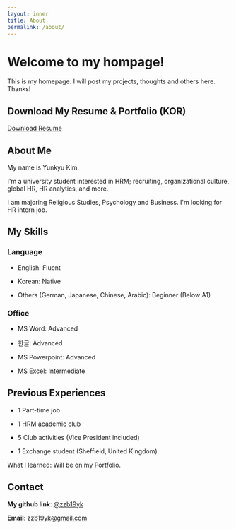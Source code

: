 ```yaml
---
layout: inner
title: About
permalink: /about/
---
```

# Welcome to my hompage!
This is my homepage. 
I will post my projects, thoughts and others here. 
Thanks!

## Download My Resume & Portfolio (KOR)
[Download Resume](https://drive.google.com/file/d/1bEHjFwg7ECEFNB2RyQXhuAtOhvnMB4kc/view?usp=sharing)


## About Me
My name is Yunkyu Kim. 

I'm a university student interested in HRM; recruiting, organizational culture, global HR, HR analytics, and more.

I am majoring Religious Studies, Psychology and Business. I'm looking for HR intern job.


## My Skills
### Language
- English: Fluent
 
- Korean: Native

- Others (German, Japanese, Chinese, Arabic): Beginner (Below A1)

### Office
- MS Word: Advanced

- 한글: Advanced

- MS Powerpoint: Advanced

- MS Excel: Intermediate


## Previous Experiences
- 1 Part-time job

- 1 HRM academic club

- 5 Club activities (Vice President included)

- 1 Exchange student (Sheffield, United Kingdom)

What I learned: Will be on my Portfolio.

## Contact
**My github link**: [@zzb19yk](https://github.com/zzb19yk) 

**Email**: zzb19yk@gmail.com


